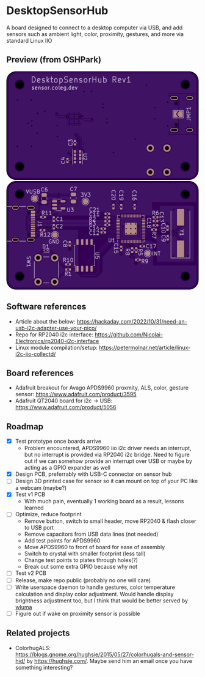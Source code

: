 # DesktopSensorHub
A board designed to connect to a desktop computer via USB, and add sensors such as ambient light, color, proximity, gestures, and more via standard Linux IIO

## Preview (from OSHPark)
![Front of board](/OSHPark/oshpark_front.png)
![Back of board](/OSHPark/oshpark_back.png)

## Software references
- Article about the below: https://hackaday.com/2022/10/31/need-an-usb-i2c-adapter-use-your-pico/
- Repo for RP2040 i2c interface: https://github.com/Nicolai-Electronics/rp2040-i2c-interface
- Linux module compilation/setup: https://petermolnar.net/article/linux-i2c-iio-collectd/

## Board references
- Adafruit breakout for Avago APDS9960 proxmity, ALS, color, gesture sensor: https://www.adafruit.com/product/3595
- Adafruit QT2040 board for i2c -> USB: https://www.adafruit.com/product/5056

## Roadmap
- [x] Test prototype once boards arrive
  - Problem encountered, APDS9960 iio i2c driver needs an interrupt, but no interrupt is provided via RP2040 i2c bridge. Need to figure out if we can somehow provide an interrupt over USB or maybe by acting as a GPIO expander as well
- [x] Design PCB, preferrably with USB-C connector on sensor hub
- [ ] Design 3D printed case for sensor so it can mount on top of your PC like a webcam (maybe?)
- [x] Test v1 PCB
  - With much pain, eventually 1 working board as a result, lessons learned
- [ ] Optimize, reduce footprint
  - Remove button, switch to small header, move RP2040 & flash closer to USB port
  - Remove capacitors from USB data lines (not needed)
  - Add test points for APDS9960
  - Move APDS9960 to front of board for ease of assembly
  - Switch to crystal with smaller footprint (less tall)
  - Change test points to plates through holes(?)
  - Break out some extra GPIO because why not
- [ ] Test v2 PCB
- [ ] Release, make repo public (probably no one will care)
- [ ] Write userspace daemon to handle gestures, color temperature calculation and display color adjustment. Would handle display brightness adjustment too, but I think that would be better served by [wluma](https://github.com/maximbaz/wluma)
- [ ] Figure out if wake on proximity sensor is possible

## Related projects
- ColorhugALS: https://blogs.gnome.org/hughsie/2015/05/27/colorhugals-and-sensor-hid/ by https://hughsie.com/. Maybe send him an email once you have something interesting?
